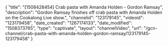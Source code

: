{
    "title": "[1508428454] Crab pasta with Amanda Holden - Gordon Ramsay",
    "description": "Gordon Ramsay finishes off crab pasta with Amanda Holden on the Cookalong Live show.",
    "channelid": "123179145",
    "videoid": "123179458",
    "date_created": "1267174133",
    "date_modified": "1508373765",
    "type": "captivate",
    "layout": "channelVideo",
    "url": "\/gcn-channel\/crab-pasta-with-amanda-holden-gordon-ramsay\/123179145-123179458"
}